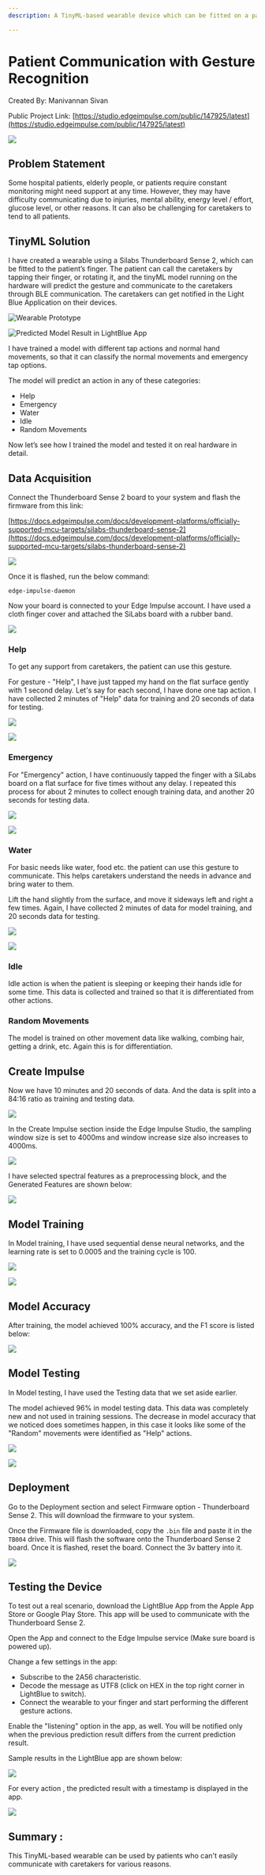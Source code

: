 ```yaml
---
description: A TinyML-based wearable device which can be fitted on a patient’s finger for communicating with caretakers.

---
```


# Patient Communication with Gesture Recognition 

Created By:
Manivannan Sivan 

Public Project Link:
[https://studio.edgeimpulse.com/public/147925/latest](https://studio.edgeimpulse.com/public/147925/latest)

![](.gitbook/assets/patient-gesture-recognition/intro.jpg)

## Problem Statement

Some hospital patients, elderly people, or patients require constant monitoring might need support at any time.  However, they may have difficulty communicating due to injuries, mental ability, energy level / effort, glucose level, or other reasons.  It can also be challenging for caretakers to tend to all patients.

## TinyML Solution

I have created a wearable using a Silabs Thunderboard Sense 2, which can be fitted to the patient’s finger. The patient can call the caretakers by tapping their finger, or rotating it, and the tinyML model running on the hardware will predict the gesture and communicate to the caretakers through BLE communication. The caretakers can get notified in the Light Blue Application on their devices.

![Wearable Prototype](.gitbook/assets/patient-gesture-recognition/prototype.jpg)

![Predicted Model Result in LightBlue App](.gitbook/assets/patient-gesture-recognition/bluetooth-app.jpg)

I have trained a model with different tap actions and normal hand movements, so that it can classify the normal movements and emergency tap options.

The model will predict an action in any of these categories:

- Help
- Emergency
- Water 
- Idle
- Random Movements 

Now let’s see how I trained the model and tested it on real hardware in detail.

## Data Acquisition

Connect the Thunderboard Sense 2 board to your system and flash the firmware from this link: 

[https://docs.edgeimpulse.com/docs/development-platforms/officially-supported-mcu-targets/silabs-thunderboard-sense-2](https://docs.edgeimpulse.com/docs/development-platforms/officially-supported-mcu-targets/silabs-thunderboard-sense-2)

![](.gitbook/assets/patient-gesture-recognition/firmware-update.jpg)

Once it is flashed, run the below command:

`edge-impulse-daemon`

Now your board is connected to your Edge Impulse account. I have used a cloth finger cover and attached the SiLabs board with a rubber band.

![](.gitbook/assets/patient-gesture-recognition/prototype-2.jpg)

### Help

To get any support from caretakers, the patient can use this gesture.

For gesture - "Help", I have just tapped my hand on the flat surface gently with 1 second delay.
Let's say for each second, I have done one tap action. I have collected 2 minutes of "Help" data for training and 20 seconds of data for testing.

![](.gitbook/assets/patient-gesture-recognition/help.gif)

![](.gitbook/assets/patient-gesture-recognition/data-acquisition.jpg)

### Emergency

For "Emergency" action, I have continuously tapped the finger with a SiLabs board on a flat surface for five times without any delay.  I repeated this process for about 2 minutes to collect enough training data, and another 20 seconds for testing data.

![](.gitbook/assets/patient-gesture-recognition/emergency.gif)

![](.gitbook/assets/patient-gesture-recognition/data-acquisition-2.jpg)

### Water

For basic needs like water, food etc. the patient can use this gesture to communicate.  This helps caretakers understand the needs in advance and bring water to them.

Lift the hand slightly from the surface, and move it sideways left and right a few times. Again, I have collected 2 minutes of data for model training, and 20 seconds data for testing.

![](.gitbook/assets/patient-gesture-recognition/water.gif)

![](.gitbook/assets/patient-gesture-recognition/data-acquisition-3.jpg)

### Idle

Idle action is when the patient is sleeping or keeping their hands idle for some time. This data is collected and trained so that it is differentiated from other actions.

### Random Movements

The model is trained on other movement data like walking, combing hair, getting a drink, etc. Again this is for differentiation.

## Create Impulse

Now we have 10 minutes and 20 seconds of data. And the data is split into a 84:16 ratio as training and testing data.

![](.gitbook/assets/patient-gesture-recognition/train-test.jpg)

In the Create Impulse section inside the Edge Impulse Studio, the sampling window size is set to 4000ms and window increase size also increases to 4000ms.

![](.gitbook/assets/patient-gesture-recognition/impulse.jpg)

I have selected spectral features as a preprocessing block, and the Generated Features are shown below:

![](.gitbook/assets/patient-gesture-recognition/feature-explorer.jpg)

## Model Training

In Model training, I have used sequential dense neural networks, and the learning rate is set to 0.0005 and the training cycle is 100.

![](.gitbook/assets/patient-gesture-recognition/training-1.jpg)

![](.gitbook/assets/patient-gesture-recognition/training-2.jpg)

## Model Accuracy

After training, the model achieved 100% accuracy, and the F1 score is listed below:

![](.gitbook/assets/patient-gesture-recognition/accuracy.jpg)

## Model Testing

In Model testing, I have used the Testing data that we set aside earlier.

The model achieved 96% in model testing data. This data was completely new and not used in training sessions. The decrease in model accuracy that we noticed does sometimes happen, in this case it looks like some of the "Random" movements were identified as "Help" actions.

![](.gitbook/assets/patient-gesture-recognition/testing-1.jpg)

![](.gitbook/assets/patient-gesture-recognition/testing-2.jpg)

## Deployment

Go to the Deployment section and select Firmware option - Thunderboard Sense 2.  This will download the firmware to your system.

Once the Firmware file is downloaded, copy the `.bin` file and paste it in the `TB004` drive. This will flash the software onto the Thunderboard Sense 2 board. Once it is flashed, reset the board. Connect the 3v battery into it.

![](.gitbook/assets/patient-gesture-recognition/deployment.jpg)

## Testing the Device

To test out a real scenario, download the LightBlue App from the Apple App Store or Google Play Store. This app will be used to communicate with the Thunderboard Sense 2.

Open the App and connect to the Edge Impulse service (Make sure board is powered up).

Change a few settings in the app:

- Subscribe to the 2A56 characteristic.
- Decode the message as UTF8 (click on HEX in the top right corner in LightBlue to switch).
- Connect the wearable to your finger and start performing the different gesture actions.

Enable the "listening" option in the app, as well. You will be notified only when the previous prediction result differs from the current prediction result.

Sample results in the LightBlue app are shown below:

![](.gitbook/assets/patient-gesture-recognition/functionality.jpg)

For every action , the predicted result with a timestamp is displayed in the app.

![](.gitbook/assets/patient-gesture-recognition/results.jpg)

## Summary :

This TinyML-based wearable can be used by patients who can't easily communicate with caretakers for various reasons.
